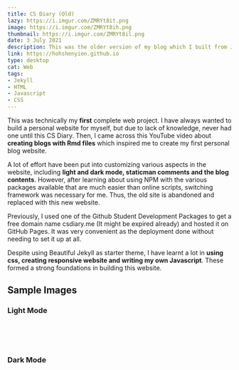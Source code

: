 ```yaml
---
title: CS Diary (Old)
lazy: https://i.imgur.com/ZMRYt8it.png
image: https://i.imgur.com/ZMRYt8ih.png
thumbnail: https://i.imgur.com/ZMRYt8il.png
date: 3 July 2021
description: This was the older version of my blog which I built from Jekyll that built my basics in web development.
link: https://hohshenyien.github.io
type: desktop
cat: Web
tags:
- Jekyll
- HTML
- Javascript
- CSS
---
```


This was technically my **first** complete web project. I have always wanted to build a personal website for myself, but
due to lack of knowledge, never had one until this CS Diary. Then, I came across this 
<h-link href="https://www.youtube.com/watch?v=wCOInE7-E0I" target="_blank">YouTube video</h-link>
about **creating blogs with Rmd files** which inspired me to create my first personal blog website.

A lot of effort have been put into customizing various aspects in the website, including **light and dark mode, 
staticman comments and the blog contents**. However, after learning about using NPM with the various packages available
that are much easier than online scripts, switching framework was necessary for me. Thus, the old site is 
abandoned and replaced with this new website.

Previously, I used one of the <h-link href="https://education.github.com/pack" target="_blank">Github Student 
Development Packages </h-link> to get a free domain name <h-link href="https://csdiary.me">csdiary.me</h-link> (It might
be expired already) and hosted it on <h-link href="https://pages.github.com/">GitHub Pages</h-link>. It was very
convenient as the deployment done without needing to set it up at all. 

Despite using <h-link href="https://beautifuljekyll.com/">Beautiful Jekyll</h-link> as starter theme, I have learnt
a lot in **using css, creating responsive website and writing my own Javascript**. These formed a strong
foundations in building this website.

<div class="wide">
<v-divider class="my-5"></v-divider>

<h2 class="text-center"> Sample Images</h2>

### Light Mode

<br>

  <v-row>
    <v-col cols="12" md="6">
      <v-img src="https://i.imgur.com/DFQby1z.png" lazy-src="https://i.imgur.com/DFQby1zt.png" height="900px" position="top center"></v-img>
    </v-col>
  <v-col cols="12" md="6">
      <v-img src="https://i.imgur.com/8aD0bUK.png" lazy-src="https://i.imgur.com/8aD0bUKt.png" height="900px" position="top center"></v-img>
    </v-col>
  </v-row>
  <br>
  <br>
  
  ### Dark Mode
  
<br>
  <v-row>
    <v-col cols="12" md="6">
      <v-img src="https://i.imgur.com/Do4t4Xk.png" lazy-src="https://i.imgur.com/DFQby1zt.png" height="900px" position="top center"></v-img>
    </v-col>
  <v-col cols="12" md="6">
      <v-img src="https://i.imgur.com/hBMUI5m.png" lazy-src="https://i.imgur.com/hBMUI5mt.png" height="900px" position="top center"></v-img>
    </v-col>
  </v-row>
</div>
